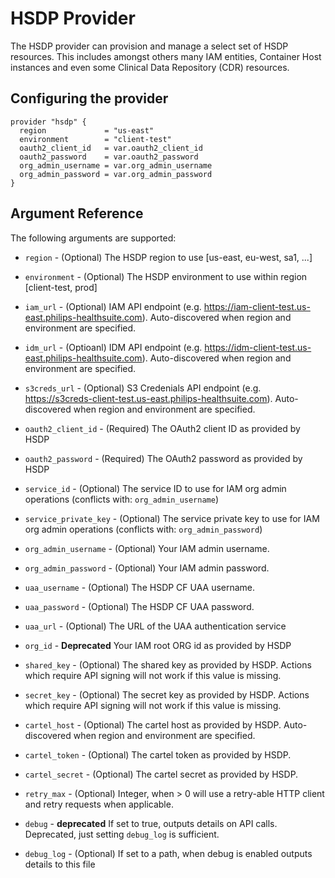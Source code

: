 # HSDP Provider

The HSDP provider can provision and manage a select set of HSDP resources. This includes amongst others many IAM entities, Container Host instances and even some Clinical Data Repository (CDR) resources.

## Configuring the provider

```hcl
provider "hsdp" {
  region             = "us-east"
  environment        = "client-test"
  oauth2_client_id   = var.oauth2_client_id
  oauth2_password    = var.oauth2_password
  org_admin_username = var.org_admin_username
  org_admin_password = var.org_admin_password
}
```

## Argument Reference

The following arguments are supported:

* `region` - (Optional) The HSDP region to use [us-east, eu-west, sa1, ...]

* `environment` - (Optional) The HSDP environment to use within region [client-test, prod]

* `iam_url` - (Optional) IAM API endpoint (e.g. https://iam-client-test.us-east.philips-healthsuite.com). Auto-discovered when region and environment are specified.

* `idm_url` - (Optioanl) IDM API endpoint (e.g. https://idm-client-test.us-east.philips-healthsuite.com). Auto-discovered when region and environment are specified.

* `s3creds_url` - (Optional) S3 Credenials API endpoint (e.g. https://s3creds-client-test.us-east.philips-healthsuite.com). Auto-discovered when region and environment are specified.

* `oauth2_client_id` - (Required) The OAuth2 client ID as provided by HSDP

* `oauth2_password` - (Required) The OAuth2 password as provided by HSDP

* `service_id` - (Optional) The service ID to use for IAM org admin operations (conflicts with: `org_admin_username`)

* `service_private_key` - (Optional) The service private key to use for IAM org admin operations (conflicts with: `org_admin_password`)

* `org_admin_username` - (Optional) Your IAM admin username.

* `org_admin_password` - (Optional) Your IAM admin password.

* `uaa_username` - (Optional) The HSDP CF UAA username.

* `uaa_password` - (Optional) The HSDP CF UAA password.

* `uaa_url` - (Optional) The URL of the UAA authentication service

* `org_id` - **Deprecated** Your IAM root ORG id as provided by HSDP

* `shared_key` - (Optional) The shared key as provided by HSDP. Actions which require API signing will not work if this value is missing.

* `secret_key` - (Optional) The secret key as provided by HSDP. Actions which require API signing will not work if this value is missing.

* `cartel_host` - (Optional) The cartel host as provided by HSDP. Auto-discovered when region and environment are specified.

* `cartel_token` - (Optional) The cartel token as provided by HSDP.

* `cartel_secret` - (Optional) The cartel secret as provided by HSDP.

* `retry_max` - (Optional) Integer, when > 0 will use a retry-able HTTP client and retry requests when applicable.

* `debug` - **deprecated** If set to true, outputs details on API calls. Deprecated, just setting `debug_log` is sufficient.

* `debug_log` - (Optional) If set to a path, when debug is enabled outputs details to this file

